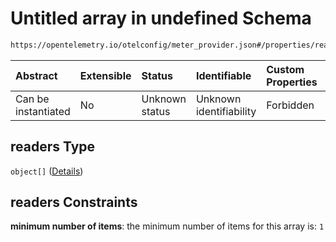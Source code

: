 # Untitled array in undefined Schema

```txt
https://opentelemetry.io/otelconfig/meter_provider.json#/properties/readers
```



| Abstract            | Extensible | Status         | Identifiable            | Custom Properties | Additional Properties | Access Restrictions | Defined In                                                                     |
| :------------------ | :--------- | :------------- | :---------------------- | :---------------- | :-------------------- | :------------------ | :----------------------------------------------------------------------------- |
| Can be instantiated | No         | Unknown status | Unknown identifiability | Forbidden         | Allowed               | none                | [meter\_provider.json\*](../schema/meter_provider.json "open original schema") |

## readers Type

`object[]` ([Details](meter_provider-defs-metricreader.md))

## readers Constraints

**minimum number of items**: the minimum number of items for this array is: `1`

